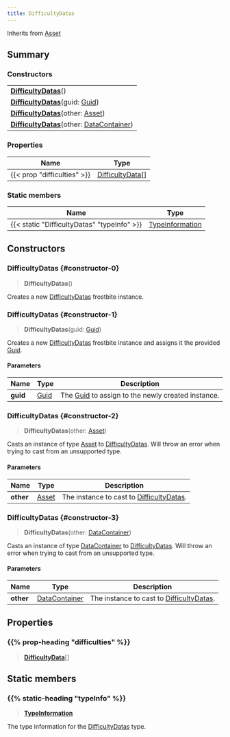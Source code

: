 ```yaml
---
title: DifficultyDatas
---
```


Inherits from [Asset](/vext/ref/fb/asset)

## Summary

### Constructors

|  |
| --- |
| **[DifficultyDatas](#constructor-0)**() |
| **[DifficultyDatas](#constructor-1)**(guid: [Guid](/vext/ref/shared/type/guid)) |
| **[DifficultyDatas](#constructor-2)**(other: [Asset](/vext/ref/fb/asset)) |
| **[DifficultyDatas](#constructor-3)**(other: [DataContainer](/vext/ref/shared/type/datacontainer)) |

### Properties

| Name | Type |
| ---- | ---- |
| {{< prop "difficulties" >}} | [DifficultyData](/vext/ref/fb/difficultydata)[] |

### Static members

| Name | Type |
| ---- | ---- |
| {{< static "DifficultyDatas" "typeInfo" >}} | [TypeInformation](/vext/ref/shared/type/typeinformation) |

## Constructors

### DifficultyDatas {#constructor-0}

> **DifficultyDatas**()

Creates a new [DifficultyDatas](/vext/ref/fb/difficultydatas) frostbite instance.

### DifficultyDatas {#constructor-1}

> **DifficultyDatas**(guid: [Guid](/vext/ref/shared/type/guid))

Creates a new [DifficultyDatas](/vext/ref/fb/difficultydatas) frostbite instance and assigns it the provided [Guid](/vext/ref/shared/type/guid).

#### Parameters

| Name | Type | Description |
| ---- | ---- | ----------- |
| **guid** | [Guid](/vext/ref/shared/type/guid) | The [Guid](/vext/ref/shared/type/guid) to assign to the newly created instance. |

### DifficultyDatas {#constructor-2}

> **DifficultyDatas**(other: [Asset](/vext/ref/fb/asset))

Casts an instance of type [Asset](/vext/ref/fb/asset) to [DifficultyDatas](/vext/ref/fb/difficultydatas). Will throw an error when trying to cast from an unsupported type.

#### Parameters

| Name | Type | Description |
| ---- | ---- | ----------- |
| **other** | [Asset](/vext/ref/fb/asset) | The instance to cast to [DifficultyDatas](/vext/ref/fb/difficultydatas). |

### DifficultyDatas {#constructor-3}

> **DifficultyDatas**(other: [DataContainer](/vext/ref/shared/type/datacontainer))

Casts an instance of type [DataContainer](/vext/ref/shared/type/datacontainer) to [DifficultyDatas](/vext/ref/fb/difficultydatas). Will throw an error when trying to cast from an unsupported type.

#### Parameters

| Name | Type | Description |
| ---- | ---- | ----------- |
| **other** | [DataContainer](/vext/ref/shared/type/datacontainer) | The instance to cast to [DifficultyDatas](/vext/ref/fb/difficultydatas). |

## Properties

### {{% prop-heading "difficulties" %}}

> **[DifficultyData](/vext/ref/fb/difficultydata)**[]

## Static members

### {{% static-heading "typeInfo" %}}

> **[TypeInformation](/vext/ref/shared/type/typeinformation)**

The type information for the [DifficultyDatas](/vext/ref/fb/difficultydatas) type.

